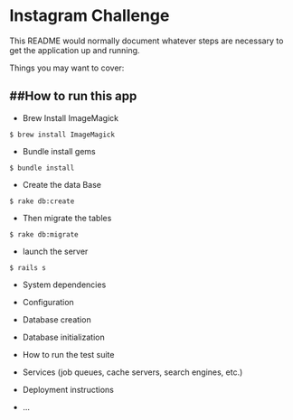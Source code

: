 Instagram Challenge
===================
This README would normally document whatever steps are necessary to get the
application up and running.

Things you may want to cover:

##How to run this app
---------------------
* Brew Install ImageMagick
`````````
$ brew install ImageMagick
`````````
* Bundle install gems
`````````
$ bundle install
`````````
* Create the data Base
``````
$ rake db:create
``````
* Then migrate the tables
```````
$ rake db:migrate
```````
* launch the server
````
$ rails s
````

* System dependencies

* Configuration

* Database creation

* Database initialization

* How to run the test suite

* Services (job queues, cache servers, search engines, etc.)

* Deployment instructions

* ...
